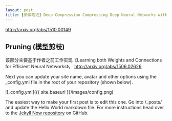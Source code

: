 ```yaml
---
layout: post
title: [阅读笔记] Deep Compression Compressing Deep Neural Networks with Pruning Trained Quantization and Huffman Coding
---
```


http://arxiv.org/abs/1510.00149

## Pruning (模型剪枝)
该部分主要基于作者之前工作实现《Learning both Weights and Connections for Efficient Neural Networks》，
http://arxiv.org/abs/1506.02626

Next you can update your site name, avatar and other options using the _config.yml file in the root of your repository (shown below).

![_config.yml]({{ site.baseurl }}/images/config.png)

The easiest way to make your first post is to edit this one. Go into /_posts/ and update the Hello World markdown file. For more instructions head over to the [Jekyll Now repository](https://github.com/barryclark/jekyll-now) on GitHub.
